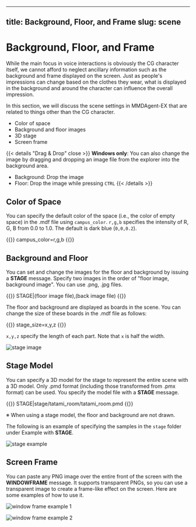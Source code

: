 

---
title: Background, Floor, and Frame
slug: scene
---

# Background, Floor, and Frame

While the main focus in voice interactions is obviously the CG character itself, we cannot afford to neglect ancillary information such as the background and frame displayed on the screen. Just as people's impressions can change based on the clothes they wear, what is displayed in the background and around the character can influence the overall impression.

In this section, we will discuss the scene settings in MMDAgent-EX that are related to things other than the CG character.

- Color of space
- Background and floor images
- 3D stage
- Screen frame

{{< details "Drag & Drop" close >}}
**Windows only**: You can also change the image by dragging and dropping an image file from the explorer into the background area.

- Background: Drop the image
- Floor: Drop the image while pressing `CTRL`
{{< /details >}}

## Color of Space

You can specify the default color of the space (i.e., the color of empty space) in the .mdf file using `campus_color`. `r,g,b` specifies the intensity of R, G, B from 0.0 to 1.0. The default is dark blue (`0,0,0.2`).

{{<mdf>}}
campus_color=r,g,b
{{</mdf>}}

## Background and Floor

You can set and change the images for the floor and background by issuing a **STAGE** message. Specify two images in the order of "floor image, background image". You can use .png, .jpg files.

{{<message>}}
STAGE|(floor image file),(back image file)
{{</message>}}

The floor and background are displayed as boards in the scene. You can change the size of these boards in the .mdf file as follows:

{{<mdf>}}
stage_size=x,y,z
{{</mdf>}}

`x,y,z` specify the length of each part. Note that `x` is half the width.

![stage image](/images/stage.png)

## Stage Model

You can specify a 3D model for the stage to represent the entire scene with a 3D model. Only .pmd format (including those transformed from .pmx format) can be used. You specify the model file with a **STAGE** message.

{{<message>}}
<eps> STAGE|stage/tatami_room/tatami_room.pmd
{{</message>}}

※ When using a stage model, the floor and background are not drawn.

The following is an example of specifying the samples in the `stage` folder under Example with **STAGE**.

![stage example](/images/stage_example.png)

## Screen Frame

You can paste any PNG image over the entire front of the screen with the **WINDOWFRAME** message. It supports transparent PNGs, so you can use a transparent image to create a frame-like effect on the screen. Here are some examples of how to use it.

![window frame example 1](/images/windowframe_example.png)

![window frame example 2](/images/windowframe_example2.png)